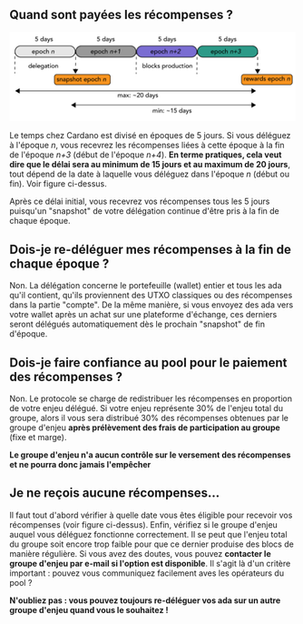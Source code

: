 ## Quand sont payées les récompenses ?

<img src="./rewards_schedule.png"  title="rewards schedule" style="zoom:80%;" />

Le temps chez Cardano est divisé en époques de 5 jours. Si vous déléguez à l'époque *n*, vous recevrez les récompenses liées à cette époque à la fin de l'époque *n+3* (début de l'époque *n+4*). **En terme pratiques, cela veut dire que le délai sera au minimum de 15 jours et au maximum de 20 jours**, tout dépend de la date à laquelle vous déléguez dans l'époque *n* (début ou fin). Voir figure ci-dessus.

Après ce délai initial, vous recevrez vos récompenses tous les 5 jours puisqu'un "snapshot" de votre délégation continue d'être pris à la fin de chaque époque.

## Dois-je re-déléguer mes récompenses à la fin de chaque époque ?

Non. La délégation concerne le portefeuille (wallet) entier et  tous les ada qu'il contient, qu'ils proviennent des UTXO classiques ou des récompenses dans la partie "compte". De la même manière, si vous envoyez des ada vers votre wallet après un achat sur une plateforme d'échange, ces derniers seront délégués automatiquement dès le prochain "snapshot" de fin d'époque.

## Dois-je faire confiance au pool pour le paiement des récompenses ?

Non. Le protocole se charge de redistribuer les récompenses en proportion de votre enjeu délégué. Si votre enjeu représente 30% de l'enjeu total du groupe, alors il vous sera distribué 30% des récompenses obtenues par le groupe d'enjeu **après prélèvement des frais de participation au groupe** (fixe et marge).

**Le groupe d'enjeu n'a aucun contrôle sur le versement des récompenses et ne pourra donc jamais l'empêcher**

## Je ne reçois aucune récompenses...

Il faut tout d'abord vérifier à quelle date vous êtes éligible pour recevoir vos récompenses (voir figure ci-dessus). Enfin, vérifiez si le groupe d'enjeu auquel vous déléguez fonctionne correctement. Il se peut que l'enjeu total du groupe soit encore trop faible pour que ce dernier produise des blocs de manière régulière. Si vous avez des doutes, vous pouvez **contacter le groupe d'enjeu par e-mail si l'option est disponible**. Il s'agit là d'un critère important : pouvez vous communiquez facilement aves les opérateurs du pool ?

**N'oubliez pas : vous pouvez toujours re-déléguer vos ada sur un autre groupe d'enjeu quand vous le souhaitez !**

